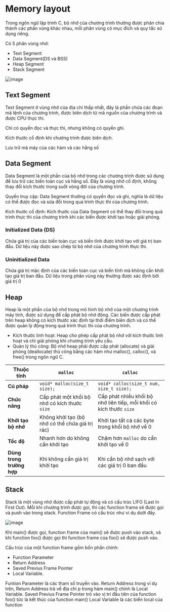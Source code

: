 
# Memory layout

Trong ngôn ngữ lập trình C, bộ nhớ của chương trình thường được phân chia thành các phân vùng khác nhau, mỗi phân vùng có mục đích và quy tắc sử dụng riêng.

Có 5 phân vùng nhớ:

- Text Segment
- Data Segment(DS và BSS)
- Heap Segment
- Stack Segment

![image](https://github.com/user-attachments/assets/ed3be26d-848d-4b89-98be-44612301d789)

## Text Segment

Text Segment ở vùng nhớ của địa chỉ thấp nhất, đây là phần chứa các đoạn mã lệnh của chương trình, được biên dịch từ mã nguồn của chương trình và được CPU thực thi. 

Chỉ có quyền đọc và thực thi, nhưng không có quyền ghi. 

Kích thước cố định khi chương trình được biên dịch.

Lưu trữ  mã máy của các hàm và các hằng số

## Data Segment

Data Segment là một phần của bộ nhớ trong các chương trình được sử dụng để lưu trữ các biến toàn cục và hằng số. Đây là vùng nhớ cố định, không thay đổi kích thước trong suốt vòng đời của chương trình.

Quyền truy cập: Data Segment thường có quyền đọc và ghi, nghĩa là dữ liệu có thể được đọc và sửa đổi trong quá trình thực thi của chương trình.

Kích thước cố định: Kích thước của Data Segment có thể thay đổi trong quá trình thực thi của chương trình khi các biến được khởi tạo hoặc giải phóng.


### Initialized Data (DS)

Chứa giá trị của các biến toàn cục và biến tĩnh được khởi tạo với giá trị ban đầu.
Dữ liệu này được sao chép từ bộ nhớ của chương trình thực thi.

### Uninitialized Data 

Chứa giá trị mặc định của các biến toàn cục và biến tĩnh mà không cần khởi tạo giá trị ban đầu.
Dữ liệu trong phân vùng này thường được xác định bởi giá trị 0

## Heap

Heap là một phần của bộ nhớ trong mô hình bộ nhớ của một chương trình máy tính, được sử dụng để cấp phát bộ nhớ động. Các biến được cấp phát trên heap không có kích thước xác định tại thời điểm biên dịch và có thể được quản lý động trong quá trình thực thi của chương trình.
- Kích thước linh hoạt: Heap cho phép cấp phát bộ nhớ với kích thước linh hoạt và chỉ giải phóng khi chương trình yêu cầu.
- Quản lý thủ công: Bộ nhớ heap phải được cấp phát (allocate) và giải phóng (deallocate) thủ công bằng các hàm như malloc(), calloc(), và free() trong ngôn ngữ C.



| Thuộc tính             | `malloc`                                      | `calloc`                                     |
|------------------------|-----------------------------------------------|----------------------------------------------|
| **Cú pháp**            | `void* malloc(size_t size);`                  | `void* calloc(size_t num, size_t size);`     |
| **Chức năng**          | Cấp phát một khối bộ nhớ có kích thước `size` | Cấp phát nhiều khối bộ nhớ liên tiếp, mỗi khối có kích thước `size` |
| **Khởi tạo bộ nhớ**    | Không khởi tạo (bộ nhớ có thể chứa giá trị rác) | Khởi tạo tất cả các byte trong khối bộ nhớ về 0 |
| **Tốc độ**             | Nhanh hơn do không cần khởi tạo               | Chậm hơn `malloc` do cần khởi tạo về 0       |
| **Dùng trong trường hợp** | Khi không cần giá trị khởi tạo             | Khi cần bộ nhớ sạch với các giá trị 0 ban đầu |


## Stack

Stack là một vùng nhớ được cấp phát tự động và có cấu trúc LIFO (Last In First Out). Mỗi khi chương trình được gọi, thì các function frame sẽ được gọi và push vào trong stack. Function Frame có cấu trúc như ví dụ dưới đây.

![image](https://images.viblo.asia/full/a5cce181-5aab-481f-ad25-84c3ce8d2b48.png)

Khi main() được gọi, function frame của main() sẽ được push vào stack, và khi function foo() được gọi thì function frame của foo() sẽ được push vào. 

Cấu trúc của một function frame gồm bốn phần chính:
- Function Parameter
- Return Address
- Saved Previus Frame Pointer
- Local Variable.

Funtion Parameter là các tham số truyền vào.
Return Address trong ví dụ trên, Return Address trả về địa chỉ p trong hàm main() chính là Local Variable.
Saved Previus Frame Pointer trỏ vào vị trí đầu tiên của function foo() tức là kết thúc của function main()
Local Variable là các biến local của function